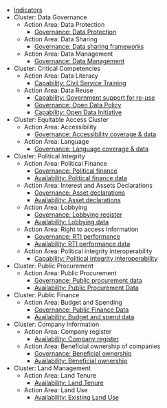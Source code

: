 * [Indicators](index.md)
* Cluster: Data Governance 
    * Action Area: Data Protection
        * [Governance: Data Protection](../indicators/G.GOVERNANCE.DPL.md)
    * Action Area: Data Sharing  
        * [Governance: Data sharing frameworks](../indicators/G.GOVERNANCE.DATASHARING.md)
    * Action Area: Data Management
        * [Governance: Data Management](../indicators/G.GOVERNANCE.DATAMANAGE.md)
* Cluster: Critical Competencies 
    * Action Area: Data Literacy
        * [Capability: Civil Service Training](../indicators/C.CAPABILITIES.TRAIN.md)
    * Action Area: Data Reuse
        * [Capability: Government support for re-use](../indicators/C.CAPABILITIES.GOVSUPPORT.md)
        * [Governance: Open Data Policy](../indicators/G.GOVERNANCE.ODPOLICY.md)
        * [Capability: Open Data Initiative](../indicators/C.CAPABILITIES.ODINIT.md)
* Cluster: Equitable Access Cluster 
    * Action Area: Accessibility
        * [Governance: Accessibility coverage & data](../indicators/G.GOVERNANCE.ACCESSIBILITY.md)
    * Action Area: Language
        * [Governance: Language coverage & data](../indicators/G.GOVERNANCE.LANG.md)
* Cluster: Political Integrity
    * Action Area: Political Finance
        * [Governance: Political finance](../indicators/G.PI.POLFIN.md)
        * [Availability: Political finance data ](../indicators/A.PI.POLFIN.md)
    * Action Area: Interest and Assets Declarations
        * [Governance: Asset declarations](../indicators/G.PI.IAD.md)
        * [Availability: Asset declarations](../indicators/A.PI.IAD.md)
    * Action Area: Lobbying   
        * [Governance: Lobbying register](../indicators/G.PI.LOBBY.md)
        * [Availability: Lobbying data](../indicators/A.PI.LOBBY.md)
    * Action Area: Right to access Information
        * [Governance: RTI performance](../indicators/G.PI.RTI.md)
        * [Availability: RTI performance data](../indicators/A.PI.RTI.md)
    * Action Area: Political integrity interoperability
        * [Capability: Political integrity interoperability](../indicators/C.PI.INTEROP.md)
* Cluster: Public Procurement 
    * Action Area: Public Procurement 
        * [Governance: Public procurement data](../indicators/G.PROCUREMENT.OC.md)
        * [Availability: Public Procurement Data](../indicators/A.PROCUREMENT.OC.md)
* Cluster: Public Finance 
    * Action Area: Budget and Spending
        * [Governance: Public Finance Data](../indicators/G.PF.PUB-FINANCE.md)
        * [Availability: Budget and spend data](../indicators/A.PF.BUDGETSPEND.md)
* Cluster: Company Information
    * Action Area: Company register
        * [Availability: Company register](../indicators/A.COMPANY.REG.md)
    * Action Area: Beneficial ownership of companies
        * [Governance: Beneficial ownership](../indicators/G.COMPANY.BOT.md)
        * [Availability: Beneficial ownership ](../indicators/A.COMPANY.BOT.md)
* Cluster: Land Management
    * Action Area: Land Tenure
        * [Availability: Land Tenure](../indicators/A.LAND.TENURE.md)
    * Action Area: Land Use
        * [Availability: Existing Land Use](../indicators/A.LAND.ELU.md)